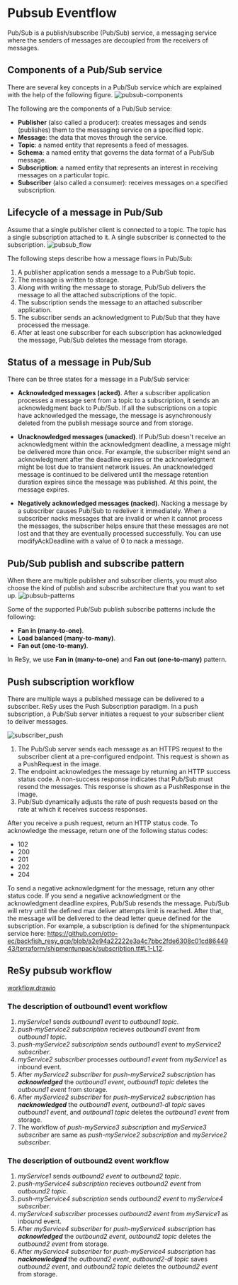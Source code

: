 # Pubsub Eventflow

Pub/Sub is a publish/subscribe (Pub/Sub) service, a messaging service where the senders of messages are decoupled from the receivers of messages.

## Components of a Pub/Sub service

There are several key concepts in a Pub/Sub service which are explained with the help of the following figure.
![pubsub-components](pubsub-components.png)

The following are the components of a Pub/Sub service:

* **Publisher** (also called a producer): creates messages and sends (publishes) them to the messaging service on a specified topic.
* **Message**: the data that moves through the service.
* **Topic**: a named entity that represents a feed of messages.
* **Schema**: a named entity that governs the data format of a Pub/Sub message.
* **Subscription**: a named entity that represents an interest in receiving messages on a particular topic.
* **Subscriber** (also called a consumer): receives messages on a specified subscription.

## Lifecycle of a message in Pub/Sub

Assume that a single publisher client is connected to a topic. The topic has a single subscription attached to it. A single subscriber is connected to the subscription.
![pubsub_flow](pub_sub_flow.svg)

The following steps describe how a message flows in Pub/Sub:
1. A publisher application sends a message to a Pub/Sub topic.
2. The message is written to storage.
3. Along with writing the message to storage, Pub/Sub delivers the message to all the attached subscriptions of the topic.
4. The subscription sends the message to an attached subscriber application.
5. The subscriber sends an acknowledgment to Pub/Sub that they have processed the message.
6. After at least one subscriber for each subscription has acknowledged the message, Pub/Sub deletes the message from storage.


## Status of a message in Pub/Sub

There can be three states for a message in a Pub/Sub service:

* **Acknowledged messages (acked)**. After a subscriber application processes a message sent from a topic to a subscription, it sends an acknowledgment back to Pub/Sub. If all the subscriptions on a topic have acknowledged the message, the message is asynchronously deleted from the publish message source and from storage.

* **Unacknowledged messages (unacked)**. If Pub/Sub doesn't receive an acknowledgment within the acknowledgment deadline, a message might be delivered more than once. For example, the subscriber might send an acknowledgment after the deadline expires or the acknowledgment might be lost due to transient network issues. An unacknowledged message is continued to be delivered until the message retention duration expires since the message was published. At this point, the message expires.

* **Negatively acknowledged messages (nacked)**. Nacking a message by a subscriber causes Pub/Sub to redeliver it immediately. When a subscriber nacks messages that are invalid or when it cannot process the messages, the subscriber helps ensure that these messages are not lost and that they are eventually processed successfully. You can use modifyAckDeadline with a value of 0 to nack a message.

## Pub/Sub publish and subscribe pattern

When there are multiple publisher and subscriber clients, you must also choose the kind of publish and subscribe architecture that you want to set up.
![pubsub-patterns](pubsub-patterns.png)

Some of the supported Pub/Sub publish subscribe patterns include the following:

* **Fan in (many-to-one)**.
* **Load balanced (many-to-many)**.
* **Fan out (one-to-many)**.

In ReSy, we use **Fan in (many-to-one)** and **Fan out (one-to-many)** pattern.

## Push subscription workflow

There are multiple ways a published message can be delivered to a subscriber. ReSy uses the Push Subscription paradigm. In a push subscription, a Pub/Sub server initiates a request to your subscriber client to deliver messages.

![subscriber_push](subscriber_push.png)

1. The Pub/Sub server sends each message as an HTTPS request to the subscriber client at a pre-configured endpoint. This request is shown as a PushRequest in the image.
2. The endpoint acknowledges the message by returning an HTTP success status code. A non-success response indicates that Pub/Sub must resend the messages. This response is shown as a PushResponse in the image.
3. Pub/Sub dynamically adjusts the rate of push requests based on the rate at which it receives success responses.

After you receive a push request, return an HTTP status code. To acknowledge the message, return one of the following status codes:
* 102
* 200
* 201
* 202
* 204

To send a negative acknowledgment for the message, return any other status code. If you send a negative acknowledgment or the acknowledgment deadline expires, Pub/Sub resends the message. Pub/Sub will retry until the defined max deliver attempts limit is reached. After that, the message will be delivered to the dead letter queue defined for the subscription. For example, a subscription is defined for the shipmentunpack service here: https://github.com/otto-ec/backfish_resy_gcp/blob/a2e94a22222e3a4c7bbc2fde6308c01cd8644943/terraform/shipmentunpack/subscribtion.tf#L1-L12.

## ReSy pubsub workflow

[workflow.drawio](eventmessage-flow.drawio ':include :type=code')

### The description of **outbound1 event** workflow
1. *myService1* sends *outbound1 event* to *outbound1 topic*.
2. *push-myService2 subscription* recieves *outbound1 event* from *outbound1 topic*.
3. *push-myService2 subscription* sends *outbound1 event* to *myService2 subscriber*.
4. *myService2 subscriber* processes *outbound1 event* from *myService1* as inbound event.
5. After *myService2 subscriber* for *push-myService2 subscription* has ***acknowledged*** the *outbound1 event*, *outbound1 topic* deletes the *outbound1 event* from storage.
6. After *myService2 subscriber* for *push-myService2 subscription* has ***nacknowledged*** the *outbound1 event*, *outbound1-dl topic* saves *outbound1 event*, and *outbound1 topic* deletes the *outbound1 event* from storage.
7. The workflow of *push-myService3 subscription* and *myService3 subscriber* are same as *push-myService2 subscription* and *myService2 subscriber*.

### The description of **outbound2 event** workflow
1. *myService1* sends *outbound2 event* to *outbound2 topic*.
2. *push-myService4 subscription* recieves *outbound2 event* from *outbound2 topic*.
3. *push-myService4 subscription* sends *outbound2 event* to *myService4 subscriber*.
4. *myService4 subscriber* processes *outbound2 event* from *myService1* as inbound event.
5. After *myService4 subscriber* for *push-myService4 subscription* has ***acknowledged*** the *outbound2 event*, *outbound2 topic* deletes the *outbound2 event* from storage.
6. After *myService4 subscriber* for *push-myService4 subscription* has ***nacknowledged*** the *outbound2 event*, *outbound2-dl topic* saves *outbound2 event*, and *outbound2 topic* deletes the *outbound2 event* from storage.
